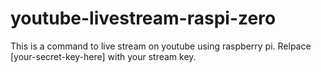 # youtube-livestream-raspi-zero
This is a command to live stream on youtube using raspberry pi. Relpace [your-secret-key-here] with your stream key.
